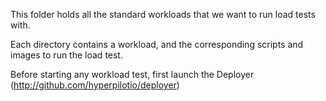 This folder holds all the standard workloads that we want to run load tests with.

Each directory contains a workload, and the corresponding scripts and images to run the load test.

Before starting any workload test, first launch the Deployer (http://github.com/hyperpilotio/deployer)
